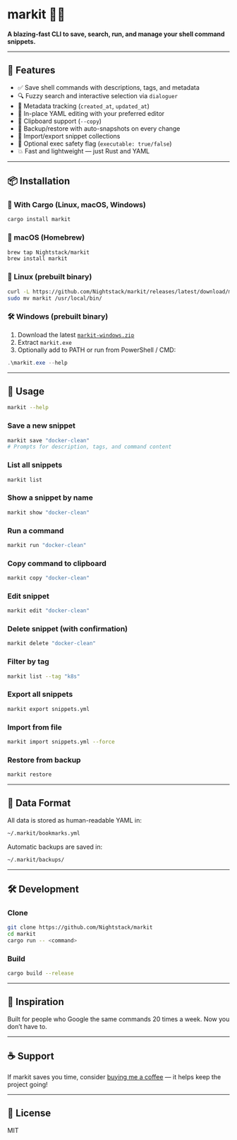 # markit 📠✨

**A blazing-fast CLI to save, search, run, and manage your shell command snippets.**

---

## 🚀 Features

- ✅ Save shell commands with descriptions, tags, and metadata
- 🔍 Fuzzy search and interactive selection via `dialoguer`
- 🧠 Metadata tracking (`created_at`, `updated_at`)
- 📝 In-place YAML editing with your preferred editor
- 🧪 Clipboard support (`--copy`)
- 📂 Backup/restore with auto-snapshots on every change
- 🔁 Import/export snippet collections
- 🔐 Optional exec safety flag (`executable: true/false`)
- 💥 Fast and lightweight — just Rust and YAML

---

## 📦 Installation

### 🦀 With Cargo (Linux, macOS, Windows)

```bash
cargo install markit
```

### 🍎 macOS (Homebrew)

```bash
brew tap Nightstack/markit
brew install markit
```

### 🐧 Linux (prebuilt binary)

```bash
curl -L https://github.com/Nightstack/markit/releases/latest/download/markit-linux.tar.gz | tar xz
sudo mv markit /usr/local/bin/
```

### 🛠️ Windows (prebuilt binary)

1. Download the latest [`markit-windows.zip`](https://github.com/Nightstack/markit/releases/latest)
2. Extract `markit.exe`
3. Optionally add to PATH or run from PowerShell / CMD:

```powershell
.\markit.exe --help
```

---

## 📖 Usage

```bash
markit --help
```

### Save a new snippet

```bash
markit save "docker-clean"
# Prompts for description, tags, and command content
```

### List all snippets

```bash
markit list
```

### Show a snippet by name

```bash
markit show "docker-clean"
```

### Run a command

```bash
markit run "docker-clean"
```

### Copy command to clipboard

```bash
markit copy "docker-clean"
```

### Edit snippet

```bash
markit edit "docker-clean"
```

### Delete snippet (with confirmation)

```bash
markit delete "docker-clean"
```

### Filter by tag

```bash
markit list --tag "k8s"
```

### Export all snippets

```bash
markit export snippets.yml
```

### Import from file

```bash
markit import snippets.yml --force
```

### Restore from backup

```bash
markit restore
```

---

## 🧰 Data Format

All data is stored as human-readable YAML in:

```bash
~/.markit/bookmarks.yml
```

Automatic backups are saved in:

```bash
~/.markit/backups/
```

---

## 🛠️ Development

### Clone

```bash
git clone https://github.com/Nightstack/markit
cd markit
cargo run -- <command>
```

### Build

```bash
cargo build --release
```

---

## 🧠 Inspiration

Built for people who Google the same commands 20 times a week. Now you don’t have to.

---

## ☕ Support

If markit saves you time, consider [buying me a coffee](https://ko-fi.com/arpydev) — it helps keep the project going!

---

## 📄 License

MIT

